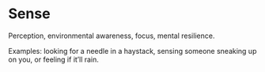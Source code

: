 # Sense

Perception, environmental awareness, focus, mental resilience.

Examples: looking for a needle in a haystack, sensing someone sneaking up on you, or feeling if it’ll rain.